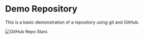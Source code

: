 # Demo Repository


This is a basic demonstration of a repository using git and GitHub.

![GitHub Repo Stars](https://img.shields.io/github/stars/wrdnn/demo-repo?style=for-the-badge)
